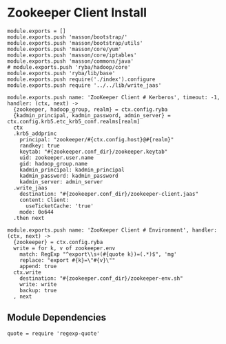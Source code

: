 
# Zookeeper Client Install

    module.exports = []
    module.exports.push 'masson/bootstrap/'
    module.exports.push 'masson/bootstrap/utils'
    module.exports.push 'masson/core/yum'
    module.exports.push 'masson/core/iptables'
    module.exports.push 'masson/commons/java'
    # module.exports.push 'ryba/hadoop/core'
    module.exports.push 'ryba/lib/base'
    module.exports.push require('./index').configure
    module.exports.push require '../../lib/write_jaas'

    module.exports.push name: 'ZooKeeper Client # Kerberos', timeout: -1, handler: (ctx, next) ->
      {zookeeper, hadoop_group, realm} = ctx.config.ryba
      {kadmin_principal, kadmin_password, admin_server} = ctx.config.krb5.etc_krb5_conf.realms[realm]
      ctx
      .krb5_addprinc
        principal: "zookeeper/#{ctx.config.host}@#{realm}"
        randkey: true
        keytab: "#{zookeeper.conf_dir}/zookeeper.keytab"
        uid: zookeeper.user.name
        gid: hadoop_group.name
        kadmin_principal: kadmin_principal
        kadmin_password: kadmin_password
        kadmin_server: admin_server
      .write_jaas
        destination: "#{zookeeper.conf_dir}/zookeeper-client.jaas"
        content: Client:
          useTicketCache: 'true'
        mode: 0o644
      .then next

    module.exports.push name: 'ZooKeeper Client # Environment', handler: (ctx, next) ->
      {zookeeper} = ctx.config.ryba
      write = for k, v of zookeeper.env
        match: RegExp "^export\\s+(#{quote k})=(.*)$", 'mg'
        replace: "export #{k}=\"#{v}\""
        append: true
      ctx.write
        destination: "#{zookeeper.conf_dir}/zookeeper-env.sh"
        write: write
        backup: true
      , next

## Module Dependencies

    quote = require 'regexp-quote'
